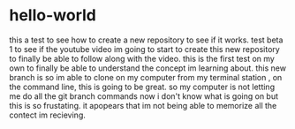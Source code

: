 # hello-world
this a test to see how to create a new repository to see if it works. test beta 1
to see if the youtube video im going to start to create this new repository to finally be able to follow along with the video.
this is the first test on my own to finally be able to understand the concept im learning about.
this new branch is so im able to clone on my computer from my terminal station , on the command line, this is going to be great.
so my computer is not letting me do all the git branch commands now i don't know what is going on but this is so frustating.
it apopears that im not being able to memorize all the contect im recieving.
